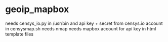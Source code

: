 # geoip_mapbox
needs censys_io.py in /usr/bin and api key + secret from censys.io account in censysmap.sh
needs nmap
needs mapbox account for api key in html template files
